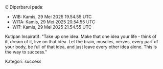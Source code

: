 ⏰ Diperbarui pada:
- WIB: Kamis, 29 Mei 2025 19.54.55 UTC
- WITA: Kamis, 29 Mei 2025 20.54.55 UTC
- WIT: Kamis, 29 Mei 2025 21.54.55 UTC

Kutipan Inspiratif:
"Take up one idea. Make that one idea your life - think of it, dream of it, live on that idea. Let the brain, muscles, nerves, every part of your body, be full of that idea, and just leave every other idea alone. This is the way to success."


Kategori: success

